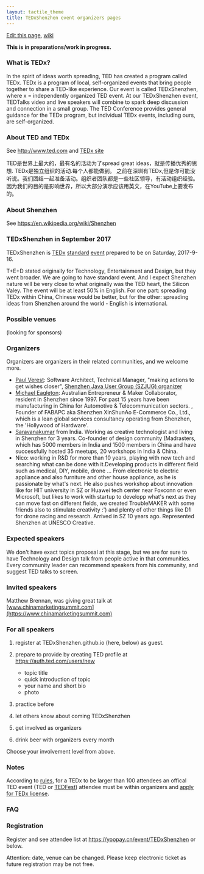 ```yaml
---
layout: tactile_theme
title: TEDxShenzhen event organizers pages
---
```


[Edit this page](https://github.com/TEDxShenzhen/TEDxShenzhen.github.io/edit/master/index.md),
[wiki](https://github.com/TEDxShenzhen/TEDxShenzhen.github.io/wiki)

**This is in preparations/work in progress.**

### What is TEDx?

In the spirit of ideas worth spreading, TED has created a program called TEDx. 
TEDx is a program of local, self-organized events that bring people together to share a TED-like experience. 
Our event is called TEDxShenzhen, where x = independently organized TED event. At our TEDxShenzhen event, 
TEDTalks video and live speakers will combine to spark deep discussion and connection in a small group. 
The TED Conference provides general guidance for the TEDx program, but individual TEDx events, including ours, are self-organized.

### About TED and TEDx

See <http://www.ted.com> and [TEDx site](http://www.ted.com/about/programs-initiatives/tedx-program)

TED是世界上最大的，最有名的活动为了spread great ideas，就是传播优秀的思想. TEDx是独立组织的活动.每个人都能做到。
之前在深圳有TEDx,但是你可能没听说。我们团结一起准备活动。组织者团队都是一些社区领导，有活动组织经验。
因为我们的目的是影响世界，所以大部分演示应该用英文，在YouTube上要发布的。

### About Shenzhen

See <https://en.wikipedia.org/wiki/Shenzhen>

### TEDxShenzhen in September 2017

TEDxShenzhen is
[TEDx](http://www.ted.com/about/programs-initiatives/tedx-program)
[standard](http://www.ted.com/participate/organize-a-local-tedx-event/before-you-start/event-types/standard-event)
[event](http://www.ted.com/participate/organize-a-local-tedx-event/before-you-start/what-is-a-tedx-event)
prepared to be on Saturday, 2017-9-16.

T+E+D stated originally for Technology, Entertainment and Design, but they went broader.
We are going to have standard event. And I expect Shenzhen nature will be very close to what originally was the TED heart, the Silicon Valey.
The event will be at least 50% in English.
For one part: spreading TEDx within China, Chinese would be better,
 but for the other: spreading ideas from Shenzhen around the world - English is international.

### Possible venues

(looking for sponsors)


### Organizers

Organizers are organizers in their related communities, and we welcome more.

- [Paul Verest](http://www.ted.com/profiles/7006699): Software Architect, Technical Manager, "making actions to get wishes closer", [Shenzhen Java User Group (SZJUG) organizer](http://szjug.github.io)
- [Michael Eagleton](http://www.ted.com/profiles/7033210): Australian Entrepreneur & Maker Collaborator, resident in Shenzhen since 1997. For past 15 years have been manufacturing in China for Automotive & Telecommunication sectors. , Founder of FABAPC aka Shenzhen XinShunAo E-Commerce Co., Ltd., which is a lean global services consultancy operating from Shenzhen, the 'Hollywood of Hardware'. 
- [Saravanakumar](https://www.ted.com/profiles/2733338) from India. Working as creative technologist and living in Shenzhen for 3 years. Co-founder of design community (Madrasters, which has 5000 members in India and 1500 members in China and have successfully hosted 35 meetups, 20 workshops in India & China.
- Nico: working in R&D for more than 10 years, playing with new tech and searching what can be done with it.Developing products in different field such as medical, DIY, mobile, drone ... From electronic to electric appliance and also furniture and other house appliance, as he is passionate by what's next. He also pushes workshop about innovation like for HIT university in SZ or Huawei tech center near Foxconn or even Microsoft, but likes to work with startup to developp what's next as they can move fast on different fields, we created TroubleMAKER with some friends also to stimulate creativity :') and plenty of other things like D1 for drone racing and research.  Arrived in SZ 10 years ago. Represented Shenzhen at UNESCO Creative.

### Expected speakers

We don't have exact topics proposal at this stage, but we are for sure to have Technology and Design talk from people active in that communities.
Every community leader can recommend speakers from his community, and suggest TED talks to screen.

### Invited speakers

Matthew Brennan, was giving great talk at [www.chinamarketingsummit.com](https://www.chinamarketingsummit.com) 

### For all speakers

1. register at TEDxShenzhen.github.io (here, below) as guest.
2. prepare to provide by creating TED profile at <https://auth.ted.com/users/new> 

    - topic title
    - quick introduction of topic
    - your name and short bio
    - photo

3. practice before
4. let others know about coming TEDxShenzhen
5. get involved as organizers
6. drink beer with organizers every month

Choose your involvement level from above.


### Notes

According to [rules](http://www.ted.com/participate/organize-a-local-tedx-event/before-you-start/tedx-rules),
for a TEDx to be larger than 100 attendees an offical TED event (TED or [TEDFest]( https://www.ted.com/attend/conferences/special-events/tedfest)) attendee must be within organizers and 
[apply for TEDx license](http://www.ted.com/participate/organize-a-local-tedx-event/apply-for-a-tedx-license).

### FAQ


### Registration

Register and see attendee list at <https://yoopay.cn/event/TEDxShenzhen> or below.

Attention: date, venue can be changed.
Please keep electronic ticket as future registration may be not free. 
